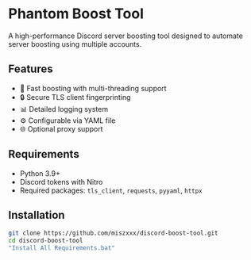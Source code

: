 # Phantom Boost Tool

A high-performance Discord server boosting tool designed to automate server boosting using multiple accounts.

## Features

- 🚀 Fast boosting with multi-threading support
- 🔒 Secure TLS client fingerprinting
- 📊 Detailed logging system
- ⚙️ Configurable via YAML file
- 🌐 Optional proxy support

## Requirements

- Python 3.9+
- Discord tokens with Nitro
- Required packages: `tls_client`, `requests`, `pyyaml`, `httpx`

## Installation

```bash
git clone https://github.com/miszxxx/discord-boost-tool.git
cd discord-boost-tool
"Install All Requirements.bat"
